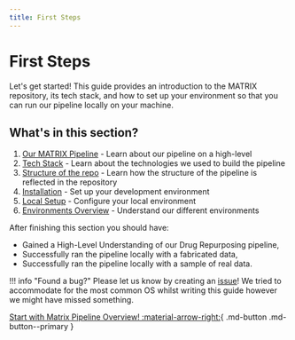 ```yaml
---
title: First Steps
---
```


# First Steps

Let's get started! This guide provides an introduction to the MATRIX repository, its tech stack, and how to set up your environment so that you can run our pipeline locally on your machine.

## What's in this section?
1. [Our MATRIX Pipeline](./matrix_pipeline.md) - Learn about our pipeline on a high-level
2. [Tech Stack](./tech_stack.md) - Learn about the technologies we used to build the pipeline
3. [Structure of the repo](./repo_structure.md) - Learn how the structure of the pipeline is reflected in the repository
4. [Installation](./installation.md) - Set up your development environment
5. [Local Setup](./local-setup.md) - Configure your local environment
6. [Environments Overview](./environments_overview.md) - Understand our different environments

After finishing this section you should have:

- Gained a High-Level Understanding of our Drug Repurposing pipeline,
- Successfully ran the pipeline locally with a fabricated data,
- Successfully ran the pipeline locally with a sample of real data.

!!! info "Found a bug?"
    Please let us know by creating an [issue](https://github.com/everycure-org/matrix/issues/new?template=bug_report.md)! We tried to accommodate for the most common OS whilst writing this guide however we might have missed something.

[Start with Matrix Pipeline Overview! :material-arrow-right:](./matrix_pipeline.md){ .md-button .md-button--primary }
